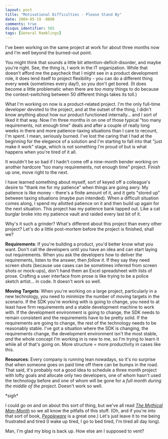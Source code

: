 ```yaml
---
layout: post
title: "Motivational Difficulties - Please Stand By"
date: 2004-05-19 -0800
comments: true
disqus_identifier: 565
tags: [General Ramblings]
---
```

I've been working on the same project at work for about three months now
and I'm well beyond the burned-out point.
 
 You might think that sounds a little bit attention-deficit-disorder,
and maybe you're right. See, the thing is, I work in the IT
organization. While that doesn't afford me the paycheck that I might see
in a product development role, it does lend itself to project
flexibility - you can do a different thing every week (sometimes every
day!), so you don't get bored. (It does become a little problematic when
there are *too many* things to do because the context-switching between
50 different things takes its toll.)
 
 What I'm working on now is a product-related project. I'm the only
full-time developer devoted to the project, and at the outset of the
thing, I didn't know anything about how our product functioned
internally... and I sort of liked it that way. Now I'm three months in
on one of those typical "too many requirements, not enough time" deals
and after a couple of really long weeks in there and more
patience-taxing situations than I care to recount, I'm spent. I mean,
seriously burned. I've lost the caring that I had at the beginning for
the elegance of a solution and I'm starting to fall into that "just make
it work" stage, which is not something I'm proud of but is what happens
when you're tired of it all.
 
 It wouldn't be so bad if I hadn't come off a nine-month bender working
on another hardcore "too many requirements, not enough time" project.
Finish up one, move right to the next.
 
 I have learned something about myself, sort of keyed off a colleague's
desire to "thank me for my patience" when things are going awry. My
patience is like money - there's a finite amount of it, and it gets
"stored up" between taxing situations (maybe pun intended). When a
difficult situation comes along, I spend my allotted patience on it and
then build up again for the next situation. This project has my patience
bank tapped out. Like a cat burglar broke into my patience vault and
raided every last bit of it.
 
 Why's it such a grinder? What's different about this project than every
other project? Let's do a little post-mortem before the project is
finished, shall we?
 
 **Requirements**: If you're building a product, you'd better know what
you want. Don't call the developers until you have an idea and can start
laying out requirements. When you ask the developers how to deliver the
requirements, listen to the answer, then *follow it*. If they say they
need screen shots (because use cases can be sometimes inferred from
screen shots or mock-ups), don't hand them an Excel spreadsheet with
lists of prose. Crafting a user interface from prose is like trying to
be a police sketch artist... in code. It doesn't work so well.
 
 **Moving Targets**: When you're working on a large project,
particularly in a new technology, you need to minimize the number of
moving targets in the scenario. If the SDK you're working with is going
to change, you need to at least have firm requirements and a stable
development machine to work with. If the development environment is
going to change, the SDK needs to remain consistent and the requirements
have to be pretty solid. If the requirements are going to change, the
rest of the technology needs to be reasonably stable. I've got a
situation where the SDK is changing, the requirements change, the
development environment isn't the most stable, *and* the whole concept
I'm working in is new to me, so I'm trying to learn it while all of
that's going on. More structure = more productivity in cases like this.
 
 **Resources**: Every company is running lean nowadays, so it's no
surprise that when someone goes on paid time off there can be bumps in
the road. That said, it's probably not a good idea to schedule a three
month project with lofty goals and allocate only two developers, one of
whom hasn't used the technology before and one of whom will be gone for
a *full month during the middle of the project*. Doesn't work so well.
 
 \*sigh\*
 
 I could go on and on about this sort of thing, but we've all read [*The
Mythical
Man-Month*](http://www.amazon.com/exec/obidos/ASIN/0201835959/mhsvortex)
so we all know the pitfalls of this stuff. (Oh, and if you're into that
sort of book,
[*Peopleware*](http://www.amazon.com/exec/obidos/ASIN/0932633439/mhsvortex)
is a great one.) Let's just leave it to me being frustrated and tired (I
wake up tired, I go to bed tired, I'm tired all day long).
 
 Man, I'm glad my blog is back up. How else am I supposed to vent?
